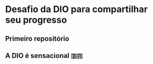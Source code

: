 # Desafio da DIO para compartilhar seu progresso

## Primeiro repositório

## A DIO é sensacional 🇧🇷

